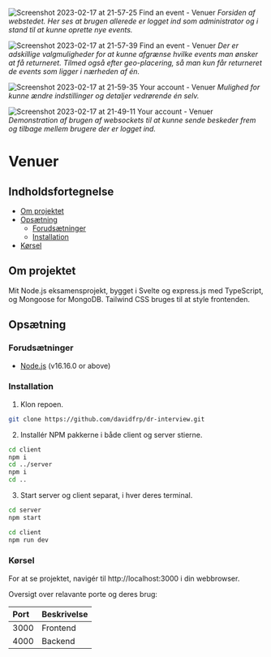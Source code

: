 ![Screenshot 2023-02-17 at 21-57-25 Find an event - Venuer](https://user-images.githubusercontent.com/6499570/219791895-e753eb26-ca92-4d48-baa2-0fe4ac354b41.png)
_Forsiden af webstedet. Her ses at brugen allerede er logget ind som administrator og i stand til at kunne oprette nye events._

![Screenshot 2023-02-17 at 21-57-39 Find an event - Venuer](https://user-images.githubusercontent.com/6499570/219791898-2a064e23-e380-430e-8546-1da0462a053f.png)
_Der er adskillige valgmuligheder for at kunne afgrænse hvilke events man ønsker at få returneret. Tilmed også efter geo-placering, så man kun får returneret de events som ligger i nærheden af én._

![Screenshot 2023-02-17 at 21-59-35 Your account - Venuer](https://user-images.githubusercontent.com/6499570/219792174-5bc95170-5863-4025-852b-7abe187a75e0.png)
_Mulighed for kunne ændre indstillinger og detaljer vedrørende én selv._

![Screenshot 2023-02-17 at 21-49-11 Your account - Venuer](https://user-images.githubusercontent.com/6499570/219791910-35579b1b-d558-40db-87c5-a83a9a0600e9.png)
_Demonstration af brugen af websockets til at kunne sende beskeder frem og tilbage mellem brugere der er logget ind._

# Venuer

## Indholdsfortegnelse

- [Om projektet](#om-projektet)
- [Opsætning](#opsætning)
  - [Forudsætninger](#forudsætninger)
  - [Installation](#installation)
- [Kørsel](#kørsel)

## Om projektet

Mit Node.js eksamensprojekt, bygget i Svelte og express.js med TypeScript, og Mongoose for MongoDB.
Tailwind CSS bruges til at style frontenden.

## Opsætning

### Forudsætninger

- [Node.js](https://nodejs.org/en/) (v16.16.0 or above)

### Installation

1. Klon repoen.

```sh
git clone https://github.com/davidfrp/dr-interview.git
```

2. Installér NPM pakkerne i både client og server stierne.

```sh
cd client
npm i
cd ../server
npm i
cd ..
```

3. Start server og client separat, i hver deres terminal.

```sh
cd server
npm start
```

```sh
cd client
npm run dev
```

### Kørsel

For at se projektet, navigér til http://localhost:3000 i din webbrowser.

Oversigt over relavante porte og deres brug:

| Port | Beskrivelse |
| :--- | :---------- |
| 3000 | Frontend    |
| 4000 | Backend     |

